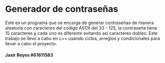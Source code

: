 <h1>
<strong>Generador de contraseñas</strong>
</h1>

<p>
Este es un programa que se encarga de generar contraseñas de manera aleatoria con caracteres del codigo ASCII del 33 - 125, la contraseña tiene 15 caracteres y cada uno es diferente evitando asi caracteres dobles. Este trabajo se llevo a cabo en c++ usando ciclos, arreglos y condicionales para llevar a cabo el proyecto.
</p>

<h4>
<strong>Jasir Reyes #61811583</strong>
<h4>